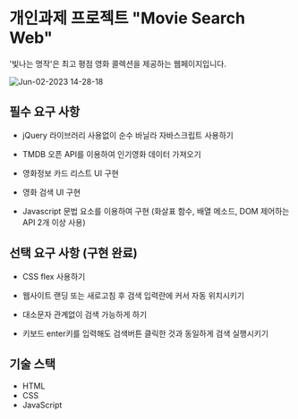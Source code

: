 # 개인과제 프로젝트 "Movie Search Web"
'빛나는 명작'은 최고 평점 영화 콜렉션을 제공하는 웹페이지입니다.

![Jun-02-2023 14-28-18](https://github.com/HiYongA/MovieSearchWeb/assets/120562771/93530ee5-ba65-4d16-910a-7c93ac61de6d)

## 필수 요구 사항

- jQuery 라이브러리 사용없이 순수 바닐라 자바스크립트 사용하기

- TMDB 오픈 API를 이용하여 인기영화 데이터 가져오기

- 영화정보 카드 리스트 UI 구현

- 영화 검색 UI 구현

- Javascript 문법 요소를 이용하여 구현 (화살표 함수, 배열 메소드, DOM 제어하는 API 2개 이상 사용)

## 선택 요구 사항 (구현 완료)

- CSS flex 사용하기

- 웹사이트 랜딩 또는 새로고침 후 검색 입력란에 커서 자동 위치시키기

- 대소문자 관계없이 검색 가능하게 하기

- 키보드 enter키를 입력해도 검색버튼 클릭한 것과 동일하게 검색 실행시키기


## 기술 스택

- HTML
- CSS
- JavaScript
